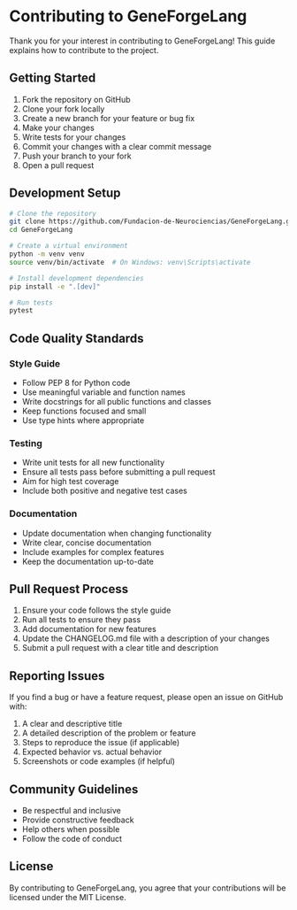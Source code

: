 # Contributing to GeneForgeLang

Thank you for your interest in contributing to GeneForgeLang! This guide explains how to contribute to the project.

## Getting Started

1. Fork the repository on GitHub
2. Clone your fork locally
3. Create a new branch for your feature or bug fix
4. Make your changes
5. Write tests for your changes
6. Commit your changes with a clear commit message
7. Push your branch to your fork
8. Open a pull request

## Development Setup

```bash
# Clone the repository
git clone https://github.com/Fundacion-de-Neurociencias/GeneForgeLang.git
cd GeneForgeLang

# Create a virtual environment
python -m venv venv
source venv/bin/activate  # On Windows: venv\Scripts\activate

# Install development dependencies
pip install -e ".[dev]"

# Run tests
pytest
```

## Code Quality Standards

### Style Guide
- Follow PEP 8 for Python code
- Use meaningful variable and function names
- Write docstrings for all public functions and classes
- Keep functions focused and small
- Use type hints where appropriate

### Testing
- Write unit tests for all new functionality
- Ensure all tests pass before submitting a pull request
- Aim for high test coverage
- Include both positive and negative test cases

### Documentation
- Update documentation when changing functionality
- Write clear, concise documentation
- Include examples for complex features
- Keep the documentation up-to-date

## Pull Request Process

1. Ensure your code follows the style guide
2. Run all tests to ensure they pass
3. Add documentation for new features
4. Update the CHANGELOG.md file with a description of your changes
5. Submit a pull request with a clear title and description

## Reporting Issues

If you find a bug or have a feature request, please open an issue on GitHub with:

1. A clear and descriptive title
2. A detailed description of the problem or feature
3. Steps to reproduce the issue (if applicable)
4. Expected behavior vs. actual behavior
5. Screenshots or code examples (if helpful)

## Community Guidelines

- Be respectful and inclusive
- Provide constructive feedback
- Help others when possible
- Follow the code of conduct

## License

By contributing to GeneForgeLang, you agree that your contributions will be licensed under the MIT License.